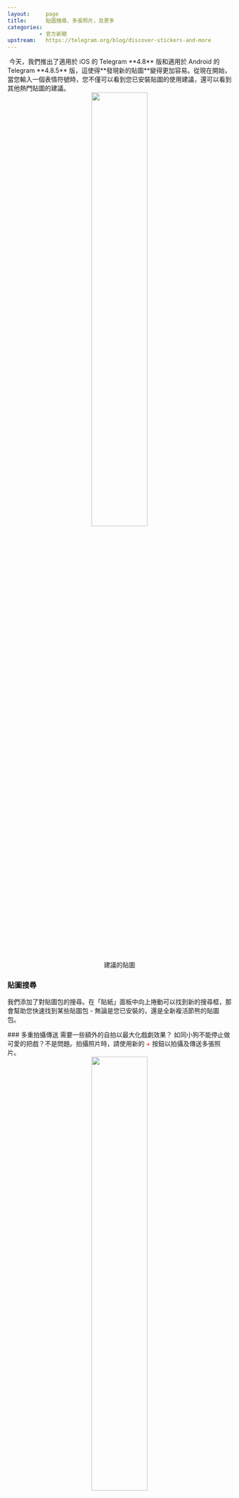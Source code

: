 ```yaml
---
layout:     page
title:      貼圖搜尋、多張照片，及更多
categories:
          - 官方新聞
upstream:   https://telegram.org/blog/discover-stickers-and-more
---
```


<img alt="" src="{{ site.baseurl | prepend: site.url }}/images/discover-stickers-and-more01.jpeg">
今天，我們推出了適用於 iOS 的 Telegram **4.8** 版和適用於 Android 的 Telegram **4.8.5** 版，這使得**發現新的貼圖**變得更加容易。從現在開始，當您輸入一個表情符號時，您不僅可以看到您已安裝貼圖的使用建議，還可以看到其他熱門貼圖的建議。
  
<center><img alt="" src="{{ site.baseurl | prepend: site.url }}/images/discover-stickers-and-more02.jpeg" width="50%"></center>
  
<center>建議的貼圖</center>
  
### 貼圖搜尋
我們添加了對貼圖包的搜尋。在「貼紙」面板中向上捲動可以找到新的搜尋框，那會幫助您快速找到某些貼圖包 - 無論是您已安裝的，還是全新複活節熊的貼圖包。
<center><img alt="" src="{{ site.baseurl | prepend: site.url }}/images/discover-stickers-and-more03.gif" ></center>
### 多重拍攝傳送  
需要一些額外的自拍以最大化戲劇效果？ 如同小狗不能停止做可愛的把戲？不是問題。拍攝照片時，請使用新的<font color="red"> + </font>按鈕以拍攝及傳送多張照片。

<center><img alt="" src="{{ site.baseurl | prepend: site.url }}/images/discover-stickers-and-more04.jpeg" width="50%"></center>
            
<center>拍攝及傳送多張照片</center>
  
### 自動夜間模式和已連結的網站
iOS 的 Telegram 4.8 版還包含了 Android 用戶自上一版本以來一直享受的一些好東西。使用**自動夜間模式**設定，您可以在夜晚來臨或光線不足的情況下自動切換到黑暗版本的介面：

<center><img alt="" src="{{ site.baseurl | prepend: site.url }}/images/discover-stickers-and-more05.jpeg" width="50%"></center>
  
<center>在 iOS 上的自動夜間模式設定</center>
  
從第 4.8 版開始，iOS 版應用程式還支援媒體標題中使用不同的文字格式，檢舉公開頻道及群組中的個別訊息，並且在設定中新增一區塊用來管理已連結的網站。   

另外，我們優化了電池使用情況，以便您在單次充電之後，可以更長時間連續使用 Telegram 及其功能。  


2018年3月22日，  
Telegram 團隊

